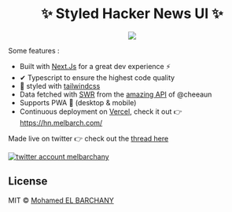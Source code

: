 

<div align="center">
<h1>✨ Styled Hacker News UI ✨</h1>
<img src="./demo.gif"/>
</div>

Some features :
- Built with [Next.Js](https://nextjs.org/) for a great dev experience ⚡
- ✔ Typescript to ensure the highest code quality 
- 💅 styled with [tailwindcss](https://tailwindcss.com/)
- Data fetched with [SWR](https://swr.now.sh/) from the [amazing API](https://github.com/cheeaun/node-hnapi/) of @cheeaun
- Supports PWA 💯 (desktop & mobile)
- Continuous deployment on [Vercel](https://vercel.co/), check it out 👉 https://hn.melbarch.com/


Made live on twitter 👉 check out the [thread here](https://twitter.com/melbarchany/status/1264239873696940033)

<a href="https://twitter.com/melbarchany" target="_blank">
    <img alt="twitter account melbarchany" src="https://img.shields.io/twitter/follow/melbarchany.svg?style=social" />
</a>

## License

MIT © [Mohamed EL BARCHANY](https://melbarch.com)
